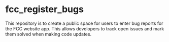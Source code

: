 # fcc_register_bugs
This repository is to create a public space for users to enter bug reports for the FCC website app. This allows developers to track open issues and mark them solved when making code updates.
